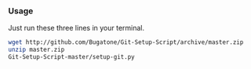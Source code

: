 ### Usage
Just run these three lines in your terminal.
```bash
wget http://github.com/Bugatone/Git-Setup-Script/archive/master.zip
unzip master.zip
Git-Setup-Script-master/setup-git.py
```
